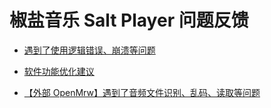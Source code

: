 # 椒盐音乐 Salt Player 问题反馈

- [遇到了使用逻辑错误、崩溃等问题](https://github.com/Moriafly/SaltPlayerSource/issues/new?assignees=Moriafly&labels=Bug&projects=&template=bug.yml)

- [软件功能优化建议](https://github.com/Moriafly/SaltPlayerSource/issues/new?assignees=Moriafly&labels=Enhancement&projects=&template=enhancement.yml)

- [【外部 OpenMrw】遇到了音频文件识别、乱码、读取等问题](https://github.com/xuncorp/openmrw/issues/new)